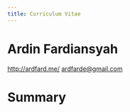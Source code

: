 ```yaml
---
title: Curriculum Vitae
---
```


# Ardin Fardiansyah

<http://ardfard.me/>
<ardfarde@gmail.com>

# Summary

